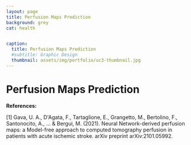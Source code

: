 ```yaml
---
layout: page
title: Perfusion Maps Prediction
background: grey
cat: health


caption:
  title: Perfusion Maps Prediction
  #subtitle: Graphic Design
  thumbnail: assets/img/portfolio/uc3-thumbnail.jpg
---
```


# Perfusion Maps Prediction

**References:**

[1] Gava, U. A., D'Agata, F., Tartaglione, E., Grangetto, M., Bertolino, F., Santonocito, A., ... & Bergui, M. (2021). Neural Network-derived perfusion maps: a Model-free approach to computed tomography perfusion in patients with acute ischemic stroke. arXiv preprint arXiv:2101.05992.
